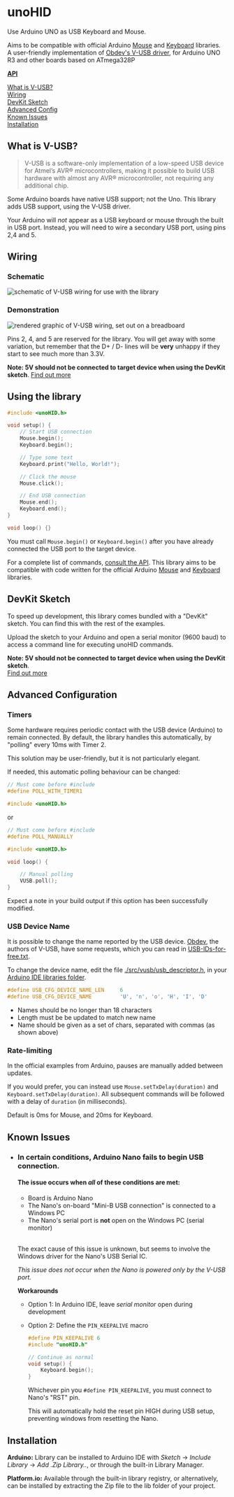 # unoHID

Use Arduino UNO as USB Keyboard and Mouse.<br />

Aims to be compatible with official Arduino [Mouse](https://www.arduino.cc/reference/en/language/functions/usb/mouse/) and [Keyboard](https://www.arduino.cc/reference/en/language/functions/usb/keyboard/) libraries.<br />
A user-friendly implementation of [Obdev's V-USB driver](https://www.obdev.at/vusb/), for Arduino UNO R3 and other boards based on ATmega328P


**[API](/docs/API.md)** <br />

[What is V-USB?](#what-is-v-usb) <br />
[Wiring](#wiring) <br />
[DevKit Sketch](#devkit-sketch) <br />
[Advanced Config](#advanced-configuration) <br />
[Known Issues](#known-issues) <br />
[Installation](#installation)


## What is V-USB?

>V-USB is a software-only implementation of a low-speed USB device for Atmel’s AVR® microcontrollers,
>making it possible to build USB hardware with almost any AVR® microcontroller,
>not requiring any additional chip.

Some Arduino boards have native USB support; not the Uno. This library adds USB support, using the V-USB driver.

Your Arduino will *not* appear as a USB keyboard or mouse through the built in USB port. Instead, you will need to wire a secondary USB port, using pins 2,4 and 5.


## Wiring

### Schematic

![schematic of V-USB wiring for use with the library](./schematic.jpg)

### Demonstration

![rendered graphic of V-USB wiring, set out on a breadboard](./breadboard.png)


Pins 2, 4, and 5 are reserved for the library. You will get away with some variation, but remember that the D+ / D- lines will be **very** unhappy if they start to see much more than 3.3V.

**Note: 5V should not be connected to target device when using the DevKit sketch**. [Find out more](./self-powered/warning.md)

## Using the library

```cpp
#include <unoHID.h>

void setup() {
    // Start USB connection
    Mouse.begin();
    Keyboard.begin();

    // Type some text
    Keyboard.print("Hello, World!");

    // Click the mouse
    Mouse.click();

    // End USB connection
    Mouse.end();
    Keyboard.end();
}

void loop() {}
```

You must call `Mouse.begin()` or `Keyboard.begin()` after you have already connected the USB port to the target device.

For a complete list of commands, [consult the API](./API.md). This library aims to be compatible with code written for the official Arduino [Mouse](https://www.arduino.cc/reference/en/language/functions/usb/mouse/) and [Keyboard](https://www.arduino.cc/reference/en/language/functions/usb/keyboard/) libraries.

## DevKit Sketch

To speed up development, this library comes bundled with a "DevKit" sketch. You can find this with the rest of the examples.

Upload the sketch to your Arduino and open a serial monitor (9600 baud) to access a command line for executing unoHID commands.

**Note: 5V should not be connected to target device when using the DevKit sketch**.<br />
[Find out more](./self-powered/warning.md)

## Advanced Configuration

### Timers

Some hardware requires periodic contact with the USB device (Arduino) to remain connected. By default, the library handles this automatically, by "polling" every 10ms with Timer 2. 

This solution may be user-friendly, but it is not particularly elegant. 

If needed, this automatic polling behaviour can be changed:

```cpp
// Must come before #include
#define POLL_WITH_TIMER1

#include <unoHID.h>
```
or
```cpp
// Must come before #include
#define POLL_MANUALLY

#include <unoHID.h>

void loop() {

    // Manual polling
    VUSB.poll();
}
```

Expect a note in your build output if this option has been successfully modified.

### USB Device Name

It is possible to change the name reported by the USB device.
[Obdev](https://www.obdev.at/products/vusb/index.html), the authors of V-USB, have some requests, which you can read in [USB-IDs-for-free.txt](/docs/vusb/USB-IDs-for-free.txt).

To change the device name, edit the file [./src/vusb/usb_descriptor.h](/src/vusb/usb_descriptor.h), in your [Arduino IDE libraries folder](https://docs.arduino.cc/hacking/software/Libraries).

```cpp
#define USB_CFG_DEVICE_NAME_LEN     6
#define USB_CFG_DEVICE_NAME         'U', 'n', 'o', 'H', 'I', 'D'
```

* Names should be no longer than 18 characters
* Length must be be updated to match new name
* Name should be given as a set of chars, separated with commas (as shown above)


### Rate-limiting

In the official examples from Arduino, pauses are manually added between updates.

If you would prefer, you can instead use `Mouse.setTxDelay(duration)` and `Keyboard.setTxDelay(duration)`. All subsequent commands will be followed with a delay of `duration` (in milliseconds).

Default is 0ms for Mouse, and 20ms for Keyboard.

## Known Issues

* ### In certain conditions, Arduino Nano fails to begin USB connection.
    #### The issue occurs when *all* of these conditions are met:
    * Board is Arduino Nano <br />
    * The Nano's on-board "Mini-B USB connection" is connected to a Windows PC <br />
    * The Nano's serial port is **not** open on the Windows PC (serial monitor) <br />
    <br />


    The exact cause of this issue is unknown, but seems to involve the Windows driver for the Nano's USB Serial IC.

    *This issue does not occur when the Nano is powered only by the V-USB port.*

    **Workarounds**
    * Option 1: In Arduino IDE, leave *serial monitor* open during development
    * Option 2: Define the `PIN_KEEPALIVE` macro

        ```cpp
        #define PIN_KEEPALIVE 6
        #include "unoHID.h"

        // Continue as normal
        void setup() {
            Keyboard.begin();
        }
        ```
        Whichever pin you `#define PIN_KEEPALIVE`, you must connect to Nano's "RST" pin.

        This will automatically hold the reset pin HIGH during USB setup, preventing windows from resetting the Nano.


    


## Installation

**Arduino:** Library can be installed to Arduino IDE with *Sketch* -> *Include Library* -> *Add .Zip Library..*, or through the built-in Library Manager.

**Platform.io:** Available through the built-in library registry, or alternatively, can be installed by extracting the Zip file to the lib folder of your project.
